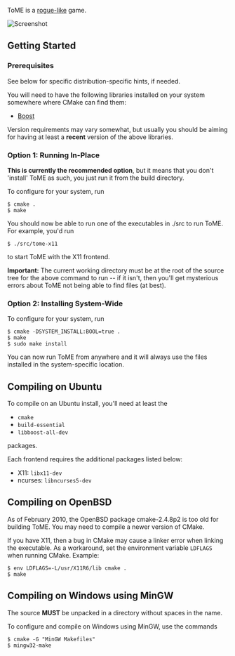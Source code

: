 ToME is a [rogue-like](https://en.wikipedia.org/wiki/Roguelike) game.

![Screenshot](/doc/images/screenshot.png)

## Getting Started

### Prerequisites

See below for specific distribution-specific hints, if needed.

You will need to have the following libraries installed on your system
somewhere where CMake can find them:

- [Boost](https://www.boost.org/)

Version requirements may vary somewhat, but usually you should be
aiming for having at least a **recent** version of the above libraries.

### Option 1: Running In-Place

**This is currently the recommended option**, but it means that you
don't 'install' ToME as such, you just run it from the build
directory.

To configure for your system, run

    $ cmake .
    $ make

You should now be able to run one of the executables in ./src
to run ToME. For example, you'd run

    $ ./src/tome-x11

to start ToME with the X11 frontend.

**Important:** The current working directory must be at the root of
the source tree for the above command to run -- if it isn't, then
you'll get mysterious errors about ToME not being able to find files
(at best).


### Option 2: Installing System-Wide

To configure for your system, run

    $ cmake -DSYSTEM_INSTALL:BOOL=true .
    $ make
    $ sudo make install

You can now run ToME from anywhere and it will always use the files
installed in the system-specific location.


## Compiling on Ubuntu

To compile on an Ubuntu install, you'll need at least the 

- `cmake`
- `build-essential`
- `libboost-all-dev`

packages.

Each frontend requires the additional packages listed below:

- X11: `libx11-dev`
- ncurses: `libncurses5-dev`


## Compiling on OpenBSD

As of February 2010, the OpenBSD package cmake-2.4.8p2 is too old for
building ToME. You may need to compile a newer version of CMake.

If you have X11, then a bug in CMake may cause a linker error when
linking the executable. As a workaround, set the environment variable
`LDFLAGS` when running CMake. Example:

    $ env LDFLAGS=-L/usr/X11R6/lib cmake .
    $ make


## Compiling on Windows using MinGW

The source **MUST** be unpacked in a directory without spaces in the
name.

To configure and compile on Windows using MinGW, use the commands

    $ cmake -G "MinGW Makefiles"
    $ mingw32-make

